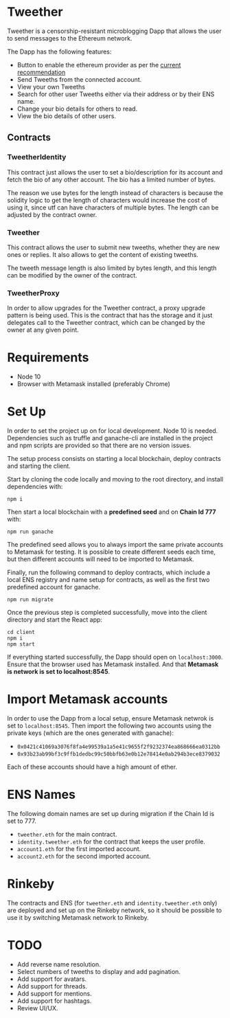 # Tweether

Tweether is a censorship-resistant microblogging Dapp that allows the user to send messages to the Ethereum network.

The Dapp has the following features:
 - Button to enable the ethereum provider as per the [current recommendation](https://docs.metamask.io/guide/getting-started.html#basic-considerations)
 - Send Tweeths from the connected account.
 - View your own Tweeths
 - Search for other user Tweeths either via their address or by their ENS name.
 - Change your bio details for others to read.
 - View the bio details of other users.

## Contracts

### TweetherIdentity

This contract just allows the user to set a bio/description for its account and fetch the bio of any other account. The bio has a limited number of bytes.

The reason we use bytes for the length instead of characters is because the solidity logic to get the length of characters would increase the cost of using it, since utf can have characters of multiple bytes. The length can be adjusted by the contract owner.

### Tweether

This contract allows the user to submit new tweeths, whether they are new ones or replies. It also allows to get the content of existing tweeths.

The tweeth message length is also limited by bytes length, and this length can be modified by the owner of the contract.

### TweetherProxy

In order to allow upgrades for the Tweether contract, a proxy upgrade pattern is being used. This is the contract that has the storage and it just delegates call to the Tweether contract, which can be changed by the owner at any given point.

# Requirements

 - Node 10
 - Browser with Metamask installed (preferably Chrome)

# Set Up
In order to set the project up on for local development. Node 10 is needed. Dependencies such as truffle and ganache-cli are installed in the project and npm scripts are provided so that there are no version issues.

The setup process consists on starting a local blockchain, deploy contracts and starting the client.

Start by cloning the code locally and moving to the root directory, and install dependencies with:

`npm i`

Then start a local blockchain with a **predefined seed** and on **Chain Id 777** with:

`npm run ganache`

The predefined seed allows you to always import the same private accounts to Metamask for testing. It is possible to create different seeds each time, but then different accounts will need to be imported to Metamask.

Finally, run the following command to deploy contracts, which include a local ENS registry and name setup for contracts, as well as the first two predefined account for ganache.

`npm run migrate`

Once the previous step is completed successfully, move into the client directory and start the React app:
```
cd client
npm i
npm start
```

If everything started successfully, the Dapp should open on `localhost:3000`. Ensure that the browser used has Metamask installed. And that **Metamask is network is set to localhost:8545**.

# Import Metamask accounts
In order to use the Dapp from a local setup, ensure Metamask netwrok is set to `localhost:8545`. Then import the following two accounts using the private keys (which are the ones generated with ganache):
 - `0x0421c41069a3076f8fa4e99539a1a5e41c9655f2f9232374ea868666ea0312bb`
 - `0x93b23ab99bf3c9ffb1dedbc99c50bbfb63e0b12e78414e0ab294b3ece8379032`

Each of these accounts should have a high amount of ether.

# ENS Names
The following domain names are set up during migration if the Chain Id is set to 777.
 - `tweether.eth` for the main contract.
 - `identity.tweether.eth` for the contract that keeps the user profile.
 - `account1.eth` for the first imported account.
 - `account2.eth` for the second imported account.

# Rinkeby

The contracts and ENS (for `tweether.eth` and `identity.tweether.eth` only) are deployed and set up on the Rinkeby network, so it should be possible to use it by switching Metamask network to Rinkeby.

# TODO
 - Add reverse name resolution.
 - Select numbers of tweeths to display and add pagination.
 - Add support for avatars.
 - Add support for threads.
 - Add support for mentions.
 - Add support for hashtags.
 - Review UI/UX.